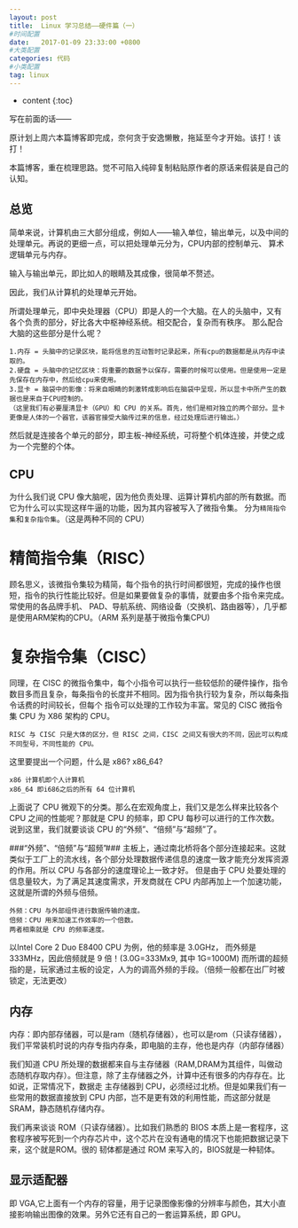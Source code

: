 ```yaml
---
layout: post
title:  Linux 学习总结——硬件篇（一）
#时间配置
date:   2017-01-09 23:33:00 +0800
#大类配置
categories: 代码
#小类配置
tag: linux
---
```


* content
{:toc}


写在前面的话——

原计划上周六本篇博客即完成，奈何贪于安逸懒散，拖延至今才开始。该打！该打！

本篇博客，重在梳理思路。觉不可陷入纯碎复制粘贴原作者的原话来假装是自己的认知。

总览
-----------------------------------------
简单来说，计算机由三大部分组成，例如人——输入单位，输出单元，以及中间的处理单元。再说的更细一点，可以把处理单元分为，CPU内部的控制单元、
算术逻辑单元与内存。

输入与输出单元，即比如人的眼睛及其成像，很简单不赘述。

因此，我们从计算机的处理单元开始。

所谓处理单元，即中央处理器（CPU）即是人的一个大脑。在人的头脑中，又有各个负责的部分，好比各大中枢神经系统。相交配合，复杂而有秩序。
那么配合大脑的这些部分是什么呢？

	1.内存 = 头脑中的记录区块，能将信息的互动暂时记录起来，所有cpu的数据都是从内存中读取的。
	2.硬盘 = 头脑中的记忆区块：将重要的数据予以保存，需要的时候可以使用。但是使用一定是先保存在内存中，然后给cpu来使用。
	3.显卡 = 脑袋中的影像：将来自眼睛的刺激转成影响后在脑袋中呈现，所以显卡中所产生的数据也是来自于CPU控制的。
	（这里我们有必要厘清显卡（GPU）和 CPU 的关系。首先，他们是相对独立的两个部分。显卡更像是人体的一个器官，该器官接受大脑传过来的信息，经过处理后进行输出。）

然后就是连接各个单元的部分，即主板-神经系统，可将整个机体连接，并使之成为一个完整的个体。

CPU
-----------------------------------------
为什么我们说 CPU 像大脑呢，因为他负责处理、运算计算机内部的所有数据。而它为什么可以实现这样牛逼的功能，因为其内容被写入了微指令集。
分为`精简指令集`和`复杂指令集`。（这是两种不同的 CPU）

精简指令集（RISC）
=========================================
顾名思义，该微指令集较为精简，每个指令的执行时间都很短，完成的操作也很短，指令的执行性能比较好。但是如果要做复杂的事情，就要由多个指令来完成。常使用的各品牌手机、
PAD、导航系统、网络设备（交换机、路由器等），几乎都是使用ARM架构的CPU。（ARM 系列是基于微指令集CPU)

复杂指令集（CISC）
=========================================
同理，在 CISC 的微指令集中，每个小指令可以执行一些较低阶的硬件操作，指令数目多而且复杂，每条指令的长度并不相同。因为指令执行较为复杂，所以每条指令话费的时间较长，但每个
指令可以处理的工作较为丰富。常见的 CISC 微指令集 CPU 为 X86 架构的 CPU。

	RISC 与 CISC 只是大体的区分，但 RISC 之间，CISC 之间又有很大的不同，因此可以构成不同型号，不同性能的 CPU。

这里要提出一个问题，什么是 x86? x86_64?
	
	x86 计算机即个人计算机
	x86_64 即i686之后的所有 64 位计算机

上面说了 CPU 微观下的分类。那么在宏观角度上，我们又是怎么样来比较各个 CPU 之间的性能呢？那就是 CPU 的频率，即 CPU 每秒可以进行的工作次数。
说到这里，我们就要谈谈 CPU 的“外频”、“倍频”与“超频”了。

###“外频”、“倍频”与“超频”###
主板上，通过南北桥将各个部分连接起来。这就类似于工厂上的流水线，各个部分处理数据传递信息的速度一致才能充分发挥资源的作用。所以 CPU 与各部分的速度理论上一致才好。
但是由于 CPU 处要处理的信息量较大，为了满足其速度需求，开发商就在 CPU 内部再加上一个加速功能，这就是所谓的外频与倍频。

	外频：CPU 与外部组件进行数据传输的速度。
	倍频：CPU 用来加速工作效率的一个倍数。
	两者相乘就是 CPU 的频率速度。
	
以Intel Core 2 Duo E8400 CPU 为例，他的频率是 3.0GHz， 而外频是 333MHz，因此倍频就是 9 倍！(3.0G=333Mx9, 其中 1G=1000M)
而所谓的超频指的是，玩家通过主板的设定，人为的调高外频的手段。（倍频一般都在出厂时被锁定，无法更改）

内存
-------------------------------------------
内存：即内部存储器，可以是ram（随机存储器），也可以是rom（只读存储器），我们平常装机时说的内存专指内存条，即电脑的主存，他也是内存（内部存储器）

我们知道 CPU 所处理的数据都来自与主存储器（RAM,DRAM为其组件，叫做动态随机存取内存）。但注意，除了主存储器之外，计算中还有很多的内存存在。比如说，正常情况下，数据走
主存储器到 CPU，必须经过北桥。但是如果我们有一些常用的数据直接放到 CPU 内部，岂不是更有效的利用性能，而这部分就是 SRAM，静态随机存储内存。

我们再来谈谈 ROM（只读存储器）。比如我们熟悉的 BIOS 本质上是一套程序，这套程序被写死到一个内存芯片中，这个芯片在没有通电的情况下也能把数据记录下来，这个就是ROM。很的
韧体都是通过 ROM 来写入的，BIOS就是一种韧体。

显示适配器
------------------------------------------
即 VGA,它上面有一个内存的容量，用于记录图像影像的分辨率与颜色，其大小直接影响输出图像的效果。另外它还有自己的一套运算系统，即 GPU。
